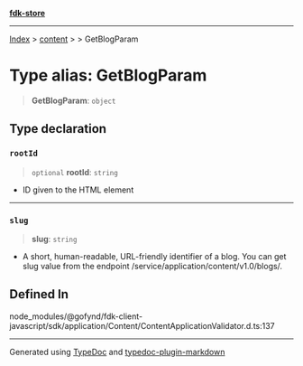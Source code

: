 [**fdk-store**](../../../README.md)
***

[Index](../../../API.md) > [content](../../README.md) > [<internal>](../README.md) > GetBlogParam

# Type alias: GetBlogParam

> **GetBlogParam**: `object`

## Type declaration

### `rootId`

> `optional` **rootId**: `string`

- ID given to the HTML element

***

### `slug`

> **slug**: `string`

- A short, human-readable, URL-friendly identifier of
a blog. You can get slug value from the endpoint
/service/application/content/v1.0/blogs/.

## Defined In

node\_modules/@gofynd/fdk-client-javascript/sdk/application/Content/ContentApplicationValidator.d.ts:137

***
Generated using [TypeDoc](https://typedoc.org/) and [typedoc-plugin-markdown](https://www.npmjs.com/package/typedoc-plugin-markdown)
